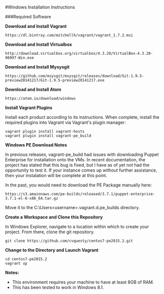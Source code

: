#Windows Installation Instructions

###Required Software

**Download and Install Vagrant**

	https://dl.bintray.com/mitchellh/vagrant/vagrant_1.7.2.msi

**Download and Install Virtualbox**

	http://download.virtualbox.org/virtualbox/4.3.20/VirtualBox-4.3.20-96997-Win.exe
	
**Download and Install Mysysgit**

	https://github.com/msysgit/msysgit/releases/download/Git-1.9.5-preview20141217/Git-1.9.5-preview20141217.exe

**Download and Install Atom**

	https://atom.io/download/windows

**Install Vagrant Plugins**

Install each product according to its instructions.  When complete, install the required plugins into Vagrant via Vagrant's plugin manager:

    vagrant plugin install vagrant-hosts
    vagrant plugin install vagrant-pe_build

**Windows PE Download Notes**

In previous releases, vagrant-pe_build had issues with downloading Puppet Enterprise for installation onto the VMs.  In recent documentation, the project has stated that this bug is fixed, but I have as of yet not had the opportunity to test it.  If your instance comes up without further assistance, then your instalation will be complete at this point.

In the past, you would need to download the PE Package manually here:

	https://s3.amazonaws.com/pe-builds/released/3.7.1/puppet-enterprise-3.7.1-el-6-x86_64.tar.gz

Move it to the C:\Users\<username>\.vagrant.d\.pe_builds directory.

**Create a Workspace and Clone this Repository**

In Windows Explorer, navigate to a location within which to create your project.  From there, clone the git repository.

	git clone https://github.com/cvquesty/centos7-pe2015.2.git

**Change to the Directory and Launch Vagrant**

    cd centos7-pe2015.2
    vagrant up

**Notes:**

* This environment requires your machine to have at least 8GB of RAM.
* This has been tested to work in Windows 8.1.